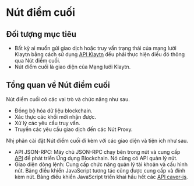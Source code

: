 # Nút điểm cuối

## Đối tượng mục tiêu <a id="intended-audience"></a>

- Bất kỳ ai muốn gửi giao dịch hoặc truy vấn trạng thái của mạng lưới Klaytn bằng cách sử dụng [API Klaytn](../../references/json-rpc/json-rpc.md) đều phải thực hiện điều đó thông qua Nút điểm cuối.
- Nút điểm cuối là giao diện của Mạng lưới Klaytn.

## Tổng quan về Nút điểm cuối <a id="endpoint-node-overview"></a>

Nút điểm cuối có các vai trò và chức năng như sau.

- Đồng bộ hóa dữ liệu blockchain.
- Xác thực các khối mới nhận được.
- Xử lý các yêu cầu truy vấn.
- Truyền các yêu cầu giao dịch đến các Nút Proxy.

Nhị phân cài đặt Nút điểm cuối đi kèm với các giao diện và tiện ích như sau.

- API JSON-RPC: Máy chủ JSON-RPC chạy bên trong nút và cung cấp [API](../../references/json-rpc/json-rpc.md) để phát triển Ứng dụng Blockchain. Nó cũng có API quản lý nút.
- Giao diện dòng lệnh: Cung cấp chức năng quản lý tài khoản và cấu hình nút. Bảng điều khiển JavaScript tương tác cũng được cung cấp và đính kèm nút. Bảng điều khiển JavaScript triển khai hầu hết các [API caver-js](../../references/sdk/caver-js/caver-js.md).
